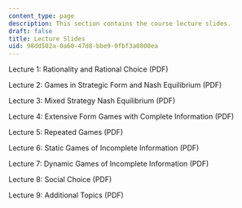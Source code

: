 ```yaml
---
content_type: page
description: This section contains the course lecture slides.
draft: false
title: Lecture Slides
uid: 98dd502a-0a60-47d8-bbe9-0fbf3a0800ea
---
```

Lecture 1: Rationality and Rational Choice (PDF)

Lecture 2: Games in Strategic Form and Nash Equilibrium (PDF)

Lecture 3: Mixed Strategy Nash Equilibrium (PDF)

Lecture 4: Extensive Form Games with Complete Information (PDF) 

Lecture 5: Repeated Games (PDF) 

Lecture 6: Static Games of Incomplete Information (PDF)

Lecture 7: Dynamic Games of Incomplete Information (PDF)

Lecture 8: Social Choice (PDF)

Lecture 9: Additional Topics (PDF)